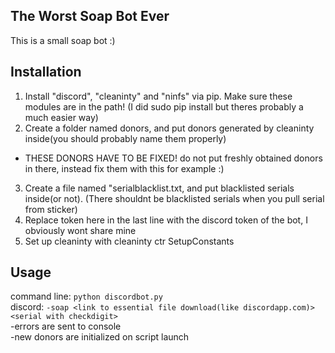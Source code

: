 ## **T**he **W**orst **S**oap **B**ot **E**ver

This is a small soap bot :)

## Installation

1. Install "discord", "cleaninty" and "ninfs" via pip. Make sure these modules are in the path! (I did sudo pip install but theres probably a much easier way)
2. Create a folder named donors, and put donors generated by cleaninty inside(you should probably name them properly)
+ THESE DONORS HAVE TO BE FIXED! do not put freshly obtained donors in there, instead fix them with this for example :)
3. Create a file named "serialblacklist.txt, and put blacklisted serials inside(or not). (There shouldnt be blacklisted serials when you pull serial from sticker)
4. Replace token here in the last line with the discord token of the bot, I obviously wont share mine
5. Set up cleaninty with cleaninty ctr SetupConstants

## Usage
command line: `python discordbot.py` \
discord: `-soap <link to essential file download(like discordapp.com)> <serial with checkdigit>` \
-errors are sent to console \
-new donors are initialized on script launch
